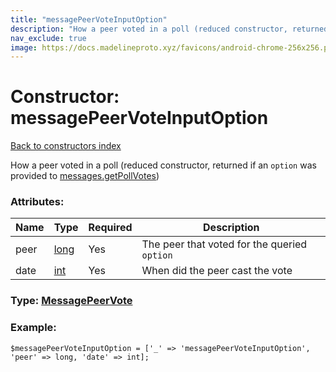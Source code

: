 ```yaml
---
title: "messagePeerVoteInputOption"
description: "How a peer voted in a poll (reduced constructor, returned if an option was provided to messages.getPollVotes)"
nav_exclude: true
image: https://docs.madelineproto.xyz/favicons/android-chrome-256x256.png
---
```

# Constructor: messagePeerVoteInputOption  
[Back to constructors index](/API_docs/constructors/index.html)



How a peer voted in a poll (reduced constructor, returned if an `option` was provided to [messages.getPollVotes](../methods/messages.getPollVotes.html))

### Attributes:

| Name     |    Type       | Required | Description |
|----------|---------------|----------|-------------|
|peer|[long](/API_docs/types/long.html) | Yes|The peer that voted for the queried `option`|
|date|[int](/API_docs/types/int.html) | Yes|When did the peer cast the vote|



### Type: [MessagePeerVote](/API_docs/types/MessagePeerVote.html)


### Example:

```
$messagePeerVoteInputOption = ['_' => 'messagePeerVoteInputOption', 'peer' => long, 'date' => int];
```  
